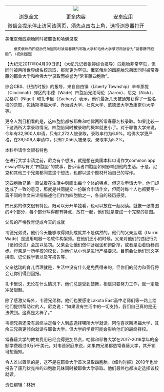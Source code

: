 

<table>
  <tr>
    <td align="center" colspan="3">
      <a href="https://github.com/ogate/ogate/blob/master/README.md"><img src="https://cloud.githubusercontent.com/assets/11880933/13434984/f430fae2-e012-11e5-814f-c2df1e82b247.jpg"/></a>
    </td>
  </tr>
  <tr>
    <td align="center">
      <a href="https://s3.ap-south-1.amazonaws.com/ogatem/oGate.htm?c816946&from=oNote">浏览全文</a>
    </td>
    <td align="center">
      <a href="https://s3.ap-south-1.amazonaws.com/ogatem/oGate.htm?from=oNote">更多内容</a>
    </td>
    <td align="center">
      <a href="https://raw.githubusercontent.com/ogate/up/master/ogate.apk">安卓应用</a>
    </td>
  </tr>
  <tr>
    <td align="center" colspan="3">
      微信会提示停止访问该网页，须先点击右上角，选择浏览器打开
    </td>
  </tr>
</table>    



美俄亥俄四胞胎同时被耶鲁和哈佛录取






        俄亥俄州的四胞胎兄弟因同时被常春藤的耶鲁大学和哈佛大学录取而被誉为“常春藤四胞胎”。（视频截图）




【大纪元2017年04月09日讯】（大纪元记者张婷综合报导）四胞胎非常罕见，但同时被两所世界级名校录取，那就更为罕见。俄亥俄州的四胞胎兄弟因同时被常春藤的耶鲁大学和哈佛大学录取而被誉为“常春藤四胞胎”。


综合CBS、《纽约时报》的报导，来自自由镇（Liberty Township）辛辛那提（Cincinnati）郊区的韦德（Wade）四胞胎兄弟阿伦（Aaron）、尼克（Nick）、尼格尔（Nigel）和扎卡里（Zachary）表示，他们最近几天被通知获得了一些名校的录取，包括斯坦福大学、乔治城大学、杜克大学、范德堡大学及康奈尔大学等。


更令人刮目相看的是，这四胞胎都被耶鲁和哈佛两所常春藤名校录取。如果比较一下这两所大学录取情况，四胞胎同时被录取的概率就更小了。对于耶鲁大学来说，今年有32,900人申请，只有2,272人被录取，录取率约为6.9%。哈佛大学更严格，在39,506人申请中，只有2,056人被录取，录取率为5.2%。


本科申请作文很有特色


在进行大学申请之前，尼克有个想法，就是想在美国本科申请作文common app essay中写有关“四胞胎”的故事，告诉读者四胞胎如何影响到他的生活。于是，尼克和其他三个兄弟都同意这个想法，也都以这个题材开始自己的写作。


这四胞胎兄弟一直试着在生活中刻画出每个个体的特点，但这次申请大学，他们却达成了一致的意见，那就是共同提交一份联合申请作文，但同时每个人也都要写一篇不同的作文来详细描述他们作为四胞胎之一，各自的经历感受。


四兄弟的作文很有特色，既可以分开单独看，也可以放在一起阅读。就像一张拼图的4个部分，每个部分写得都有特点，放在一起，他们就是变成一个完整的拼图。


父母的严格教育促成今天的成就


韦德兄弟说，他们今天能够取得如此成就并不是偶然的。他们的父亲达瑞（Darrin Wade）是通用电器一名软件构架师。在他们还小的时候，父亲对他们的违纪行为（诸如说谎）会加以惩罚。父亲会让他们做仰卧起坐和俯卧撑，或者是沿着街巷跑步。母亲是一所学校的校长，对他们从小也是进行严格要求。目前会让他们玩文字拼图、记忆数学表以及写报告等。


父亲达瑞的育儿哲理就是，生活中没有什么是免费得来的，但你们的努力和善行将会让你们得到回报。


扎卡里说，无论在什么情况下，他们总是受到鼓舞，相信只要努力工作，就一定能冲破限制。


除了感激父母外，韦德兄弟称，他们也要感谢Lakota East高中老师们等一路上给他们提供帮助过的人。尼克说：“如果没有生活中的一切支持，我们自己真的是无法做到。这真是太棒了。”


韦德兄弟还没有最终决定每个人到底选择哪所大学就读。阿伦喜欢斯坦福大学，其余三兄弟更倾向就读与耶鲁大学。但大学的学费可能会影响他们的最终择校。


常春藤大学的教育费用已经变得更加昂贵，哈佛和耶鲁大学在2017-2018学年的全额学费超过6万5千美元。对韦德家庭来说，如果四兄弟都选常春藤大学，其开销可想而知。


令人难以置信的是，这不是在耶鲁大学首次录取四胞胎。《纽约时报》2010年也曾报告了康乃狄克州的四胞胎兄妹同时被耶鲁大学录取。他们最终也都决定选择该校就读。


责任编辑：林妍



